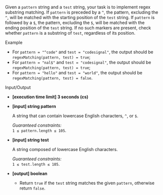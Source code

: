 
Given a  `pattern`  string and a  `test`  string, your task is to implement regex substring matching. If  `pattern`  is preceded by a  `^`, the pattern, excluding the  `^`, will be matched with the starting position of the  `test`  string. If  `pattern`  is followed by a  `$`, the pattern, excluding the  `$`, will be matched with the ending position of the  `test`  string. If no such markers are present, check whether  `pattern`  is a substring of  `test`, regardless of its position.

Example

-   For  `pattern = "^code"`  and  `test = "codesignal"`, the output should be  
    `regexMatching(pattern, test) = true`;
-   For  `pattern = "nal$"`  and  `test = "codesignal"`, the output should be  
    `regexMatching(pattern, test) = true`;
-   For  `pattern = "hello"`  and  `test = "world"`, the output should be  
    `regexMatching(pattern, test) = false`.

Input/Output

-   **[execution time limit] 3 seconds (cs)**
    
-   **[input] string pattern**
    
    A string that can contain lowercase English characters,  `^`, or  `$`.
    
    _Guaranteed constraints:_  
    `1 ≤ pattern.length ≤ 105`.
    
-   **[input] string test**
    
    A string composed of lowercase English characters.
    
    _Guaranteed constraints:_  
    `1 ≤ test.length ≤ 105`.
    
-   **[output] boolean**
    
    -   Return  `true`  if the  `test`  string matches the given  `pattern`, otherwise return  `false`.